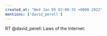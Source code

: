 ```yaml
---
created_at: "Wed Jan 05 02:08:35 +0000 2022"
mentions: ['david_perell']
---
```


RT @david_perell: Laws of the Internet: